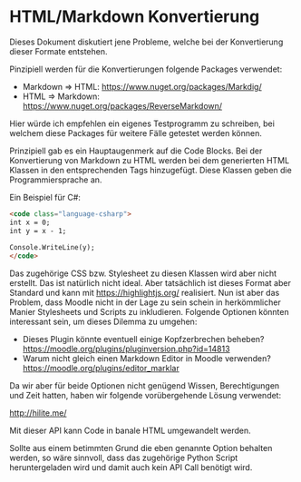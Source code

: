 # HTML/Markdown Konvertierung

Dieses Dokument diskutiert jene Probleme, welche bei der Konvertierung dieser Formate entstehen.

Pinzipiell werden für die Konvertierungen folgende Packages verwendet:

* Markdown => HTML: <https://www.nuget.org/packages/Markdig/>
* HTML => Markdown: <https://www.nuget.org/packages/ReverseMarkdown/>

Hier würde ich empfehlen ein eigenes Testprogramm zu schreiben, bei welchem diese Packages für weitere Fälle getestet werden können.

Prinzipiell gab es ein Hauptaugenmerk auf die Code Blocks. Bei der Konvertierung von Markdown zu HTML werden bei dem generierten HTML Klassen in den entsprechenden Tags hinzugefügt. Diese Klassen geben die Programmiersprache an.

Ein Beispiel für C#:

```html
<code class="language-csharp">
int x = 0;
int y = x - 1;
    
Console.WriteLine(y);
</code>
```

Das zugehörige CSS bzw. Stylesheet zu diesen Klassen wird aber nicht erstellt. Das ist natürlich nicht ideal. Aber tatsächlich ist dieses Format aber Standard und kann mit <https://highlightjs.org/> realisiert. Nun ist aber das Problem, dass Moodle nicht in der Lage zu sein schein in herkömmlicher Manier Stylesheets und Scripts zu inkludieren.
Folgende Optionen könnten interessant sein, um dieses Dilemma zu umgehen:

* Dieses Plugin könnte eventuell einige Kopfzerbrechen beheben? <https://moodle.org/plugins/pluginversion.php?id=14813>
* Warum nicht gleich einen Markdown Editor in Moodle verwenden? <https://moodle.org/plugins/editor_marklar>

Da wir aber für beide Optionen nicht genügend Wissen, Berechtigungen und Zeit hatten, haben wir folgende vorübergehende Lösung verwendet:

<http://hilite.me/>

Mit dieser API kann Code in banale HTML umgewandelt werden.

Sollte aus einem betimmten Grund die eben genannte Option behalten werden, so wäre sinnvoll, dass das zugehörige Python Script heruntergeladen wird und damit auch kein API Call benötigt wird.
